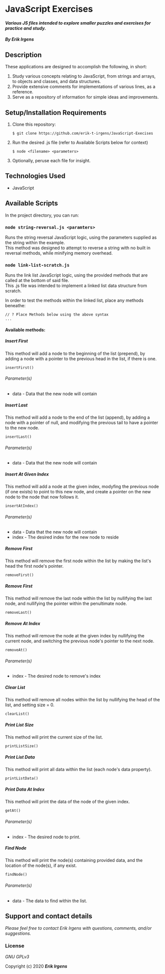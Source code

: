# JavaScript Exercises

#### _Various JS files intended to explore smaller puzzles and exercises for practice and study._

#### _By **Erik Irgens**_

## Description

These applications are designed to accomplish the following, in short: 
1. Study various concepts relating to JavaScript, from strings and arrays, to objects and classes, and data structures. 
2. Provide extensive comments for implementations of various lines, as a reference.
3. Serve as a repository of information for simple ideas and improvements.



## Setup/Installation Requirements

1. Clone this repository:
    ```
    $ git clone https://github.com/erik-t-irgens/JavaScript-Execises
    ```
2. Run the desired .js file (refer to Available Scripts below for context)
    ```
    $ node <filename> <parameters>
    ```

3. Optionally, peruse each file for insight.


## Technologies Used
* JavaScript

## Available Scripts

In the project directory, you can run:

### `node string-reversal.js <paramters>`

Runs the string reversal JavaScript logic, using the parameters supplied as the string within the example.<br />
This method was designed to attempt to reverse a string with no built in reversal methods, while minifying memory overhead.

### `node link-list-scratch.js`

Runs the link list JavaScript logic, using the provided methods that are called at the bottom of said file. <br />
This .js file was intended to implement a linked list data structure from scratch.<br />

In order to test the methods within the linked list, place any methods beneathe:
```
// ? Place Methods below using the above syntax
...
```

#### Available methods:

##### Insert First
This method will add a node to the beginning of the list (prepend), by adding a node with a pointer to the previous head in the list, if there is one.

`insertFirst()`
###### Parameter(s)
* data - Data that the new node will contain

##### Insert Last
This method will add a node to the end of the list (append), by adding a node with a pointer of null, and modifying the previous tail to have a pointer to the new node.

`insertLast()`
###### Parameter(s)
* data - Data that the new node will contain

##### Insert At Given Index
This method will add a node at the given index, modyfing the previous node (if one exists) to point to this new node, and create a pointer on the new node to the node that now follows it.

`insertAtIndex()`
###### Parameter(s)
* data - Data that the new node will contain
* index - The desired index for the new node to reside

##### Remove First
This method will remove the first node within the list by making the list's head the first node's pointer.

`removeFirst()`

##### Remove First
This method will remove the last node within the list by nullifying the last node, and nullifying the pointer within the penultimate node.

`removeLast()`

##### Remove At Index
This method will remove the node at the given index by nullifying the current node, and switching the previous node's pointer to the next node.

`removeAt()`
###### Parameter(s)
* index - The desired node to remove's index

##### Clear List
This method will remove all nodes within the list by nullifying the head of the list, and setting size = 0.

`clearList()`


##### Print List Size
This method will print the current size of the list.

`printListSize()`

##### Print List Data
This method will print all data within the list (each node's data property).

`printListData()`

##### Print Data At Index
This method will print the data of the node of the given index.

`getAt()`
###### Parameter(s)
* index - The desired node to print.


##### Find Node
This method will print the node(s) containing provided data, and the location of the node(s), if any exist.

`findNode()`
###### Parameter(s)
* data - The data to find within the list.





## Support and contact details

_Please feel free to contact Erik Irgens with questions, comments, and/or suggestions._

### License

*GNU GPLv3*

Copyright (c) 2020 **_Erik Irgens_**
